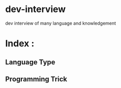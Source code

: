 # dev-interview

dev interview of many language and knowledgement

# Index :

## Language Type

## Programming Trick
